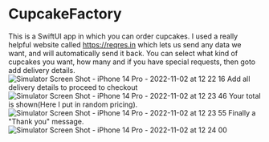 # CupcakeFactory
This is a SwiftUI app in which you can order cupcakes. I used a really helpful website called https://reqres.in which lets us send any data we want, and will automatically send it back.
You can select what kind of cupcakes you want, how many and if you have special requests, then goto add delivery details. ![Simulator Screen Shot - iPhone 14 Pro - 2022-11-02 at 12 22 16](https://user-images.githubusercontent.com/108877052/199478133-e9802c8b-8ced-422b-959d-5f2f171f78bc.png)
Add all delivery details to proceed to checkout![Simulator Screen Shot - iPhone 14 Pro - 2022-11-02 at 12 23 46](https://user-images.githubusercontent.com/108877052/199478402-11e3339c-fbe9-445b-8aee-acda6fa9e445.png) 
Your total is shown(Here I put in random pricing). ![Simulator Screen Shot - iPhone 14 Pro - 2022-11-02 at 12 23 55](https://user-images.githubusercontent.com/108877052/199478738-b5af80b3-5977-43ee-943e-e70eaee48573.png)
Finally a "Thank you" message.![Simulator Screen Shot - iPhone 14 Pro - 2022-11-02 at 12 24 00](https://user-images.githubusercontent.com/108877052/199478823-08fb8cc3-ec7d-4f0a-980c-b6037c157185.png)

